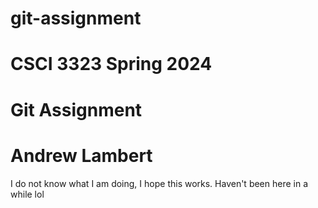 # git-assignment
# CSCI 3323 Spring 2024
# Git Assignment
# Andrew Lambert
I do not know what I am doing, I hope this works.
Haven't been here in a while lol
